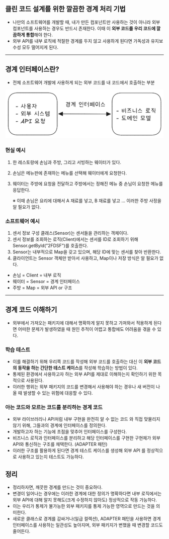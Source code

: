 ## 클린 코드 설계를 위한 깔끔한 경계 처리 기법

- 나만의 소프트웨어를 개발할 때, 내가 만든 컴포넌트만 사용하는 것이 아니라 외부 컴포넌트를 사용하는 경우도 반드시 존재한다. 이때 이 **외부 코드를 우리 코드에 깔끔하게 통합**해야 한다.
- 외부 API를 내부 로직에 적절한 경계를 두지 않고 사용하게 된다면 가독성과 유지보수성 모두 떨어지게 된다.

---

## 경계 인터페이스란?

- 전체 소프트웨어 개발에 사용하게 되는 외부 코드를 내 코드에서 호출하는 부분

![경계인터페이스.png](경계인터페이스.png)

### 현실 예시

1. 한 레스토랑에 손님과 주방, 그리고 서빙하는 웨이터가 있다.
2. 손님은 메뉴판에 존재하는 메뉴를 선택해 웨이터에게 요청한다.
3. 웨이터는 주방에 요청을 전달하고 주방에서는 정해진 메뉴 중 손님이 요청한 메뉴를 응답한다.

   ※ 이때 손님은 요리에 대해서 A 재료를 넣고, B 재료를 넣고 … 이러한 주방 사정을 알 필요가 없다.


### 소프트웨어 예시

1. 센서 정보 구성 클래스(Sensor)는 센서들을 관리하는 객체이다.
2. 센서 정보를 조회하는 로직(Client)에서는 센서를 ID로 조회하기 위해 Sensor.getById(”2FDSF”)를 호출한다.
3. Sensor는 내부적으로 Map을 갖고 있으며, 해당 ID에 맞는 센서를 찾아 반환한다.
4. 클라이언트는 Sensor 객체만 받아서 사용하고, Map이나 저장 방식은 알 필요가 없다.
- 손님 = Client = 내부 로직
- 웨이터 = Sensor = 경계 인터페이스
- 주방 = Map = 외부 API or 구조

---

## 경계 코드 이해하기

- 외부에서 가져오는 패키지에 대해서 명확하게 알지 못하고 가져와서 적용하게 된다면 어떠한 문제가 발생하였을 때 원인 추적이 어렵고 통합에도 어려움을 겪을 수 있다.

### 학습 테스트

- 이를 해결하기 위해 우리쪽 코드를 작성해 외부 코드를 호출하는 대신 이 **외부 코드의 동작을 하는 간단한 테스트 케이스**를 작성해 학습하는 방법이 있다.
- 통제된 환경에서 사용하고자 하는 외부 API를 제대로 이해하는지 확인하기 위한 목적으로 사용된다.
- 이러한 행위는 외부 패키지의 코드를 변경해서 사용해야 하는 경우나 새 버전이 나올 때 발생할 수 있는 위험에 대응할 수 있다.

### 아는 코드와 모르는 코드를 분리하는 경계 코드

- 외부 라이브러리나 API처럼 내부 구현을 완전히 알 수 없는 코드 와 직접 맞물리지 않기 위해, 그들과의 경계에 인터페이스를 정의한다.
- 개발하고자 하는 기능에 초점을 맞추어 인터페이스를 구성한다.
- 비즈니스 로직과 인터페이스를 분리하고 해당 인터페이스를 구현한 구현체가 외부 API와 통신하는 구조를 채택한다. (ADAPTER 패턴)
- 이러한 구조를 활용하게 된다면 경계 테스트 케이스를 생성해 외부 API 를 정상적으로 사용하고 있는지 테스트도 가능하다.

## 정리

- 정리하자면, 깨끗한 경계를 만드는 것이 중요하다.
- 변경이 일어나는 경우에는 이러한 경계에 대한 정의가 명확하다면 내부 로직에서는 외부 API에 대해 알지 못해도(크게 수정하지 않아도) 정상적으로 작동 가능하다.
- 이는 우리가 통제가 불가능한 외부 패키지를 통제 가능한 영역으로 만드는 것을 의미한다.
- 새로운 클래스로 경계를 감싸거나(일급 컬렉션), ADAPTER 패턴을 사용하면 경계 인터페이스를 사용하는 일관성도 높아지며, 외부 패키지가 변했을 때 변경할 코드도 줄어든다.
